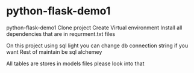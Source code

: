 # python-flask-demo1
python-flask-demo1
Clone project
Create Virtual environment 
Install all dependencies that are in requrment.txt files

On this project using sql light you can change db connection string if you want Rest of maintain be sql alchemey 

All tables are stores in models files please look into that
